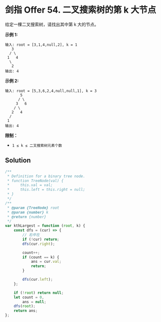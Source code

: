 # 剑指 Offer 54. 二叉搜索树的第 k 大节点

给定一棵二叉搜索树，请找出其中第 k 大的节点。

**示例 1:**

```
输入: root = [3,1,4,null,2], k = 1
   3
  / \
 1   4
  \
   2
输出: 4
```

**示例 2:**

```
输入: root = [5,3,6,2,4,null,null,1], k = 3
       5
      / \
     3   6
    / \
   2   4
  /
 1
输出: 4
```

**限制：**

-   `1 ≤ k ≤ 二叉搜索树元素个数`

## Solution

```javascript
/**
 * Definition for a binary tree node.
 * function TreeNode(val) {
 *     this.val = val;
 *     this.left = this.right = null;
 * }
 */
/**
 * @param {TreeNode} root
 * @param {number} k
 * @return {number}
 */
var kthLargest = function (root, k) {
    const dfs = (cur) => {
        // 右中左
        if (!cur) return;
        dfs(cur.right);

        count++;
        if (count == k) {
            ans = cur.val;
            return;
        }

        dfs(cur.left);
    };

    if (!root) return null;
    let count = 0,
        ans = null;
    dfs(root);
    return ans;
};
```
